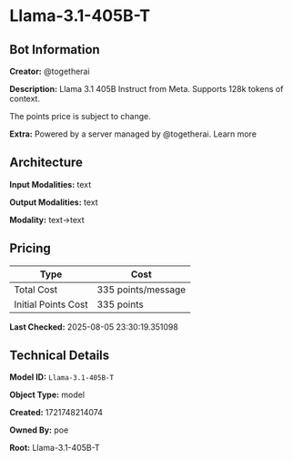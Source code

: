 # Llama-3.1-405B-T

## Bot Information

**Creator:** @togetherai

**Description:** Llama 3.1 405B Instruct from Meta. Supports 128k tokens of context.

The points price is subject to change.

**Extra:** Powered by a server managed by @togetherai. Learn more


## Architecture

**Input Modalities:** text

**Output Modalities:** text

**Modality:** text->text


## Pricing

| Type | Cost |
|------|------|
| Total Cost | 335 points/message |
| Initial Points Cost | 335 points |

**Last Checked:** 2025-08-05 23:30:19.351098


## Technical Details

**Model ID:** `Llama-3.1-405B-T`

**Object Type:** model

**Created:** 1721748214074

**Owned By:** poe

**Root:** Llama-3.1-405B-T
